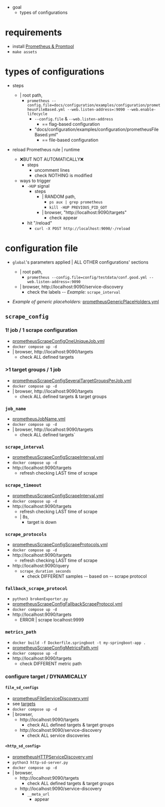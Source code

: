 * goal
  * types of configurations

# requirements

* install [Prometheus & Promtool](/prometheus/README.md#install)
* `make assets`

# types of configurations

* steps
  * | root path,
    * `prometheus --config.file=docs/configuration/examples/configuration/prometheusFileBased.yml --web.listen-address=:9090 --web.enable-lifecycle`
      * `--config.file` & `--web.listen-address`
        * == flag-based configuration
      * "docs/configuration/examples/configuration/prometheusFileBased.yml"
        * == file-based configuration

* reload Prometheus rule | runtime
  * ❌BUT NOT AUTOMATICALLY❌
    * steps
      * uncomment lines
      * check NOTHING is modified
  * ways to trigger
    * `-HUP` signal
      * steps
        * | RANDOM path,
          * `ps aux | grep prometheus`
          * `kill -HUP PREVIOUS_PID_GOT`
        * | browser, "http://localhost:9090/targets"
          * check appear
    * hit "/reload"
      * `curl -X POST http://localhost:9090/-/reload`

# configuration file

* `global`'s parameters applied | ALL OTHER configurations' sections
  * | root path,
    * `prometheus --config.file=config/testdata/conf.good.yml --web.listen-address=:9090`
  * | browser, http://localhost:9090/service-discovery
    * check the labels -- _Example:_ `scrape_interval`

* _Example of generic placeholders:_ [prometheusGenericPlaceHolders.yml](prometheusGenericPlaceHolders.yml)

## `scrape_config`
### 1! job / 1 scrape configuration
* [prometheusScrapeConfigOneUniqueJob.yml](prometheusScrapeConfigOneUniqueJob.yml)
* `docker compose up -d`
* | browser, http://localhost:9090/targets
    * check ALL defined targets
### >1 target groups / 1 job
* [prometheusScrapeConfigSeveralTargetGroupsPerJob.yml](prometheusScrapeConfigSeveralTargetGroupsPerJob.yml)
* `docker compose up -d`
* | browser, http://localhost:9090/targets
    * check ALL defined targets & target groups
### `job_name`
* [prometheusJobName.yml](prometheusJobName.yml)
* `docker compose up -d`
* | browser, http://localhost:9090/targets
  * check ALL defined targets`
### `scrape_interval`
* [prometheusScrapeConfigScrapeInterval.yml](prometheusScrapeConfigScrapeInterval.yml)
* `docker compose up -d`
* http://localhost:9090/targets
  * refresh checking LAST time of scrape
### `scrape_timeout`
* [prometheusScrapeConfigScrapeInterval.yml](prometheusScrapeConfigScrapeInterval.yml)
* `docker compose up -d`
* http://localhost:9090/targets
  * refresh checking LAST time of scrape
  * | 8s,
    * target is down
### `scrape_protocols`
* [prometheusScrapeConfigScrapeProtocols.yml](prometheusScrapeConfigScrapeProtocols.yml)
* `docker compose up -d`
* http://localhost:9090/targets
  * refresh checking LAST time of scrape
* http://localhost:9090/query
  * `scrape_duration_seconds`
    * check DIFFERENT samples -- based on -- scrape protocol
### `fallback_scrape_protocol`
* `python3 brokenExporter.py`
* [prometheusScrapeConfigFallbackScrapeProtocol.yml](prometheusScrapeConfigFallbackScrapeProtocol.yml)
* `docker compose up -d`
* http://localhost:9090/targets
  * ERROR | scrape localhost:9999  
### `metrics_path`
* `docker build -f Dockerfile.springboot -t my-springboot-app .`
* [prometheusScrapeConfigMetricsPath.yml](prometheusScrapeConfigMetricsPath.yml)
* `docker compose up -d`
* http://localhost:9090/targets
  * check DIFFERENT metric path
### configure target / DYNAMICALLY
#### `file_sd_configs`
* [prometheusFileServiceDiscovery.yml](prometheusFileServiceDiscovery.yml)
* see [targets](targets)
* `docker compose up -d`
* | browser, 
  * http://localhost:9090/targets
    * check ALL defined targets & target groups
  * http://localhost:9090/service-discovery
    * check ALL service discoveries
#### `<http_sd_config>`
* [prometheusHTTPServiceDiscovery.yml](prometheusHTTPServiceDiscovery.yml)
* `python3 http-sd-server.py`
* `docker compose up -d`
* | browser,
  * http://localhost:9090/targets
    * check ALL defined targets & target groups
  * http://localhost:9090/service-discovery
    * `__meta_url` 
      * appear
